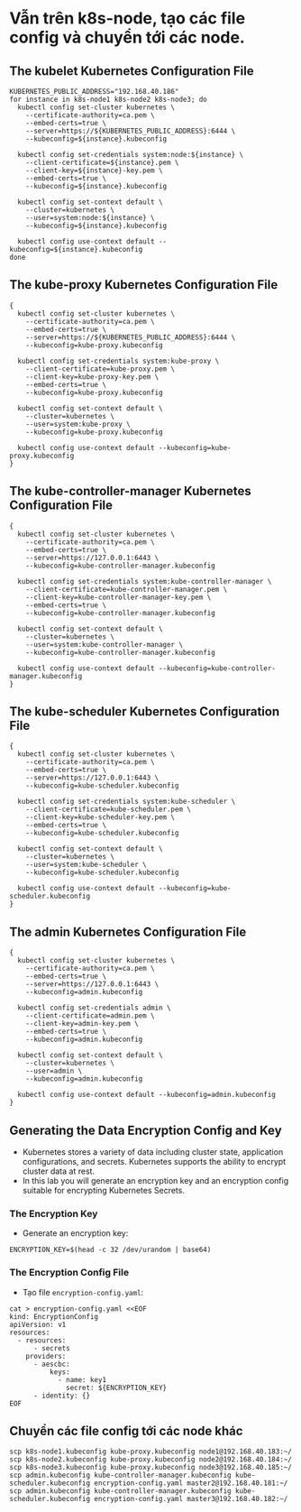 # Vẫn trên k8s-node, tạo các file config và chuyển tới các node.
## The kubelet Kubernetes Configuration File
```
KUBERNETES_PUBLIC_ADDRESS="192.168.40.186"
for instance in k8s-node1 k8s-node2 k8s-node3; do
  kubectl config set-cluster kubernetes \
    --certificate-authority=ca.pem \
    --embed-certs=true \
    --server=https://${KUBERNETES_PUBLIC_ADDRESS}:6444 \
    --kubeconfig=${instance}.kubeconfig

  kubectl config set-credentials system:node:${instance} \
    --client-certificate=${instance}.pem \
    --client-key=${instance}-key.pem \
    --embed-certs=true \
    --kubeconfig=${instance}.kubeconfig

  kubectl config set-context default \
    --cluster=kubernetes \
    --user=system:node:${instance} \
    --kubeconfig=${instance}.kubeconfig

  kubectl config use-context default --kubeconfig=${instance}.kubeconfig
done
```
## The kube-proxy Kubernetes Configuration File
```
{
  kubectl config set-cluster kubernetes \
    --certificate-authority=ca.pem \
    --embed-certs=true \
    --server=https://${KUBERNETES_PUBLIC_ADDRESS}:6444 \
    --kubeconfig=kube-proxy.kubeconfig

  kubectl config set-credentials system:kube-proxy \
    --client-certificate=kube-proxy.pem \
    --client-key=kube-proxy-key.pem \
    --embed-certs=true \
    --kubeconfig=kube-proxy.kubeconfig

  kubectl config set-context default \
    --cluster=kubernetes \
    --user=system:kube-proxy \
    --kubeconfig=kube-proxy.kubeconfig

  kubectl config use-context default --kubeconfig=kube-proxy.kubeconfig
}
```
## The kube-controller-manager Kubernetes Configuration File
```
{
  kubectl config set-cluster kubernetes \
    --certificate-authority=ca.pem \
    --embed-certs=true \
    --server=https://127.0.0.1:6443 \
    --kubeconfig=kube-controller-manager.kubeconfig

  kubectl config set-credentials system:kube-controller-manager \
    --client-certificate=kube-controller-manager.pem \
    --client-key=kube-controller-manager-key.pem \
    --embed-certs=true \
    --kubeconfig=kube-controller-manager.kubeconfig

  kubectl config set-context default \
    --cluster=kubernetes \
    --user=system:kube-controller-manager \
    --kubeconfig=kube-controller-manager.kubeconfig

  kubectl config use-context default --kubeconfig=kube-controller-manager.kubeconfig
}
```
## The kube-scheduler Kubernetes Configuration File
```
{
  kubectl config set-cluster kubernetes \
    --certificate-authority=ca.pem \
    --embed-certs=true \
    --server=https://127.0.0.1:6443 \
    --kubeconfig=kube-scheduler.kubeconfig

  kubectl config set-credentials system:kube-scheduler \
    --client-certificate=kube-scheduler.pem \
    --client-key=kube-scheduler-key.pem \
    --embed-certs=true \
    --kubeconfig=kube-scheduler.kubeconfig

  kubectl config set-context default \
    --cluster=kubernetes \
    --user=system:kube-scheduler \
    --kubeconfig=kube-scheduler.kubeconfig

  kubectl config use-context default --kubeconfig=kube-scheduler.kubeconfig
}
```
## The admin Kubernetes Configuration File
```
{
  kubectl config set-cluster kubernetes \
    --certificate-authority=ca.pem \
    --embed-certs=true \
    --server=https://127.0.0.1:6443 \
    --kubeconfig=admin.kubeconfig

  kubectl config set-credentials admin \
    --client-certificate=admin.pem \
    --client-key=admin-key.pem \
    --embed-certs=true \
    --kubeconfig=admin.kubeconfig

  kubectl config set-context default \
    --cluster=kubernetes \
    --user=admin \
    --kubeconfig=admin.kubeconfig

  kubectl config use-context default --kubeconfig=admin.kubeconfig
}
```
## Generating the Data Encryption Config and Key
- Kubernetes stores a variety of data including cluster state, application configurations, and secrets. Kubernetes supports the ability to encrypt cluster data at rest.
- In this lab you will generate an encryption key and an encryption config suitable for encrypting Kubernetes Secrets.
### The Encryption Key
- Generate an encryption key:

`ENCRYPTION_KEY=$(head -c 32 /dev/urandom | base64)`

### The Encryption Config File
- Tạo file `encryption-config.yaml`:
```
cat > encryption-config.yaml <<EOF
kind: EncryptionConfig
apiVersion: v1
resources:
  - resources:
      - secrets
    providers:
      - aescbc:
          keys:
            - name: key1
              secret: ${ENCRYPTION_KEY}
      - identity: {}
EOF
```
## Chuyển các file config tới các node khác
```
scp k8s-node1.kubeconfig kube-proxy.kubeconfig node1@192.168.40.183:~/
scp k8s-node2.kubeconfig kube-proxy.kubeconfig node2@192.168.40.184:~/
scp k8s-node3.kubeconfig kube-proxy.kubeconfig node3@192.168.40.185:~/
scp admin.kubeconfig kube-controller-manager.kubeconfig kube-scheduler.kubeconfig encryption-config.yaml master2@192.168.40.181:~/
scp admin.kubeconfig kube-controller-manager.kubeconfig kube-scheduler.kubeconfig encryption-config.yaml master3@192.168.40.182:~/
```
